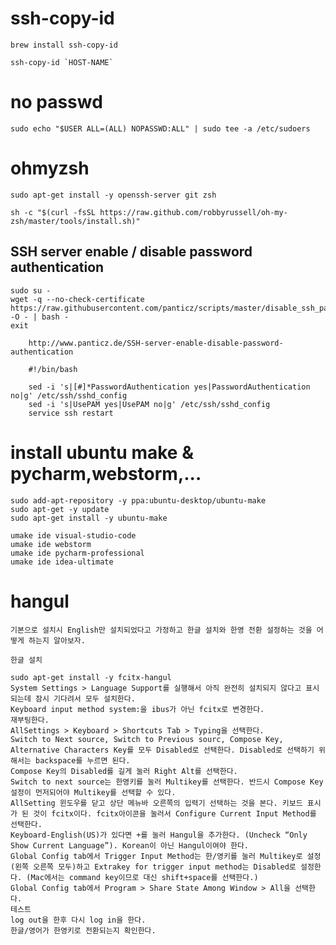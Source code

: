 # ssh-copy-id

    brew install ssh-copy-id

    ssh-copy-id `HOST-NAME`

# no passwd

    sudo echo "$USER ALL=(ALL) NOPASSWD:ALL" | sudo tee -a /etc/sudoers

# ohmyzsh

    sudo apt-get install -y openssh-server git zsh

    sh -c "$(curl -fsSL https://raw.github.com/robbyrussell/oh-my-zsh/master/tools/install.sh)"


## SSH server enable / disable password authentication

    sudo su -
    wget -q --no-check-certificate https://raw.githubusercontent.com/panticz/scripts/master/disable_ssh_password_authentication.sh -O - | bash -
    exit

        http://www.panticz.de/SSH-server-enable-disable-password-authentication

        #!/bin/bash

        sed -i 's|[#]*PasswordAuthentication yes|PasswordAuthentication no|g' /etc/ssh/sshd_config
        sed -i 's|UsePAM yes|UsePAM no|g' /etc/ssh/sshd_config
        service ssh restart

# install ubuntu make & pycharm,webstorm,...

    sudo add-apt-repository -y ppa:ubuntu-desktop/ubuntu-make
    sudo apt-get -y update
    sudo apt-get install -y ubuntu-make

    umake ide visual-studio-code
    umake ide webstorm
    umake ide pycharm-professional
    umake ide idea-ultimate
            
# hangul

    기본으로 설치시 English만 설치되었다고 가정하고 한글 설치와 한영 전환 설정하는 것을 어떻게 하는지 알아보자.

    한글 설치

    sudo apt-get install -y fcitx-hangul
    System Settings > Language Support를 실행해서 아직 완전히 설치되지 않다고 표시되는데 잠시 기다려서 모두 설치한다.
    Keyboard input method system:을 ibus가 아닌 fcitx로 변경한다.
    재부팅한다.
    AllSettings > Keyboard > Shortcuts Tab > Typing을 선택한다.
    Switch to Next source, Switch to Previous sourc, Compose Key, Alternative Characters Key를 모두 Disabled로 선택한다. Disabled로 선택하기 위해서는 backspace를 누르면 된다.
    Compose Key의 Disabled를 길게 눌러 Right Alt를 선택한다.
    Switch to next source는 한영키를 눌러 Multikey를 선택한다. 반드시 Compose Key 설정이 먼저되어야 Multikey를 선택할 수 있다.
    AllSetting 윈도우를 닫고 상단 메뉴바 오른쪽의 입력기 선택하는 것을 본다. 키보드 표시가 된 것이 fcitx이다. fcitx아이콘을 눌러서 Configure Current Input Method를 선택한다.
    Keyboard-English(US)가 있다면 +를 눌러 Hangul을 추가한다. (Uncheck “Only Show Current Language”). Korean이 아닌 Hangul이여야 한다.
    Global Config tab에서 Trigger Input Method는 한/영키를 눌러 Multikey로 설정(왼쪽 오른쪽 모두)하고 Extrakey for trigger input method는 Disabled로 설정한다. (Mac에서는 command key이므로 대신 shift+space를 선택한다.)
    Global Config tab에서 Program > Share State Among Window > All을 선택한다.
    테스트
    log out을 한후 다시 log in을 한다.
    한글/영어가 한영키로 전환되는지 확인한다.
    